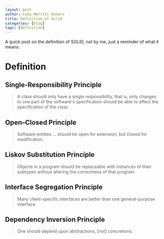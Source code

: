```yaml
---
layout: post
author: Cody Merritt Anhorn
title: Definition of Solid
categories: [blog]
tags: [Definition]
---
```


A quick post on the definition of SOLID, not by me, just a reminder of what it means.

# Definition

## Single-Responsibility Principle

> A class should only have a single responsibility, that is, only changes to one part of the software's specification should be able to affect the specification of the class.

## Open–Closed Principle

> Software entities ... should be open for extension, but closed for modification.

## Liskov Substitution Principle

> Objects in a program should be replaceable with instances of their subtypes without altering the correctness of that program.
    
## Interface Segregation Principle

> Many client-specific interfaces are better than one general-purpose interface

## Dependency Inversion Principle

> One should depend upon abstractions, [not] concretions.